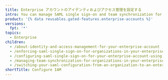 ```yaml
---
title: Enterprise アカウントのアイデンティおよびアクセス管理を設定する
intro: You can manage SAML single sign-on and team synchronization for your enterprise.
product: '{% data reusables.gated-features.enterprise-accounts %}'
versions:
  fpt: '*'
topics:
  - Enterprise
children:
  - /about-identity-and-access-management-for-your-enterprise-account
  - /enforcing-saml-single-sign-on-for-organizations-in-your-enterprise-account
  - /configuring-saml-single-sign-on-for-your-enterprise-account-using-okta
  - /managing-team-synchronization-for-organizations-in-your-enterprise-account
  - /switching-your-saml-configuration-from-an-organization-to-an-enterprise-account
shortTitle: Configure IAM
---
```


